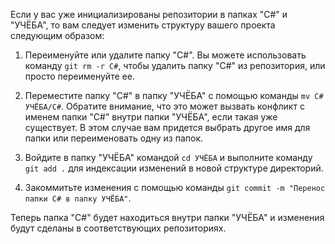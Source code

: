 Если у вас уже инициализированы репозитории в папках "С#" и "УЧЁБА", то вам следует изменить структуру вашего проекта следующим образом:

1. Переименуйте или удалите папку "С#". Вы можете использовать команду `git rm -r С#`, чтобы удалить папку "С#" из репозитория, или просто переименуйте ее.

2. Переместите папку "С#" в папку "УЧЁБА" с помощью команды `mv С# УЧЁБА/С#`. Обратите внимание, что это может вызвать конфликт с именем папки "С#" внутри папки "УЧЁБА", если такая уже существует. В этом случае вам придется выбрать другое имя для папки или переименовать одну из папок.

3. Войдите в папку "УЧЁБА" командой `cd УЧЁБА` и выполните команду `git add .` для индексации изменений в новой структуре директорий.

4. Закоммитьте изменения с помощью команды `git commit -m "Перенос папки С# в папку УЧЁБА"`.

Теперь папка "С#" будет находиться внутри папки "УЧЁБА" и изменения будут сделаны в соответствующих репозиториях.
